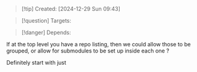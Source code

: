 
>[!tip] Created: [2024-12-29 Sun 09:43]

>[!question] Targets: 

>[!danger] Depends: 

If at the top level you have a repo listing, then we could allow those to be grouped, or allow for submodules to be set up inside each one ?

Definitely start with just 
